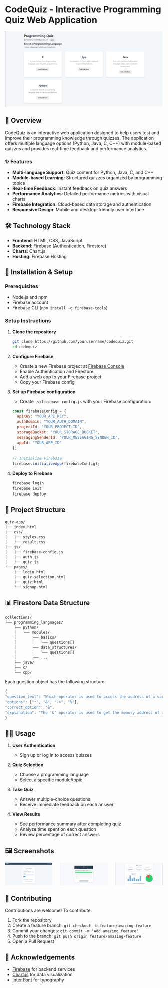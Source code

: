 # CodeQuiz - Interactive Programming Quiz Web Application

![CodeQuiz Banner](https://github.com/Kishore735/Quiz/blob/main/website/image/demo.png?raw=true)

## 📝 Overview

CodeQuiz is an interactive web application designed to help users test and improve their programming knowledge through quizzes. The application offers multiple language options (Python, Java, C, C++) with module-based quizzes and provides real-time feedback and performance analytics.

### ✨ Features

- **Multi-language Support**: Quiz content for Python, Java, C, and C++
- **Module-based Learning**: Structured quizzes organized by programming topics
- **Real-time Feedback**: Instant feedback on quiz answers
- **Performance Analytics**: Detailed performance metrics with visual charts
- **Firebase Integration**: Cloud-based data storage and authentication
- **Responsive Design**: Mobile and desktop-friendly user interface

## 🛠️ Technology Stack

- **Frontend**: HTML, CSS, JavaScript
- **Backend**: Firebase (Authentication, Firestore)
- **Charts**: Chart.js
- **Hosting**: Firebase Hosting

## 🚀 Installation & Setup

### Prerequisites

- Node.js and npm
- Firebase account
- Firebase CLI (`npm install -g firebase-tools`)

### Setup Instructions

1. **Clone the repository**
   ```bash
   git clone https://github.com/yourusername/codequiz.git
   cd codequiz
   ```

2. **Configure Firebase**
   - Create a new Firebase project at [Firebase Console](https://console.firebase.google.com/)
   - Enable Authentication and Firestore
   - Add a web app to your Firebase project
   - Copy your Firebase config

3. **Set up Firebase configuration**
   - Create `js/firebase-config.js` with your Firebase configuration:
   ```javascript
   const firebaseConfig = {
     apiKey: "YOUR_API_KEY",
     authDomain: "YOUR_AUTH_DOMAIN",
     projectId: "YOUR_PROJECT_ID",
     storageBucket: "YOUR_STORAGE_BUCKET",
     messagingSenderId: "YOUR_MESSAGING_SENDER_ID",
     appId: "YOUR_APP_ID"
   };

   // Initialize Firebase
   firebase.initializeApp(firebaseConfig);
   ```

4. **Deploy to Firebase**
   ```bash
   firebase login
   firebase init
   firebase deploy
   ```

## 📁 Project Structure

```
quiz-app/
├── index.html
├── css/
│   ├── styles.css
│   └── result.css
├── js/
│   ├── firebase-config.js
│   ├── auth.js
│   └── quiz.js
└── pages/
    ├── login.html
    ├── quiz-selection.html
    ├── quiz.html
    └── signup.html
```

## 📊 Firestore Data Structure

```
collections/
└── programming_languages/
    ├── python/
    │   └── modules/
    │       ├── basics/
    │       │   └── questions[]
    │       ├── data_structures/
    │       │   └── questions[]
    │       └── ...
    ├── java/
    ├── c/
    └── cpp/
```

Each question object has the following structure:
```javascript
{
"question_text": "Which operator is used to access the address of a variable?",
"options": ["*", "&", "->", "%"],
"correct_option": "&",
"explanation": "The '&' operator is used to get the memory address of a variable. For example, &x returns the memory address where the variable x is stored."
}
```

## 👨‍💻 Usage

1. **User Authentication**
   - Sign up or log in to access quizzes

2. **Quiz Selection**
   - Choose a programming language
   - Select a specific module/topic

3. **Take Quiz**
   - Answer multiple-choice questions
   - Receive immediate feedback on each answer

4. **View Results**
   - See performance summary after completing quiz
   - Analyze time spent on each question
   - Review percentage of correct answers

## 🖼️ Screenshots

<div style="display: flex; justify-content: space-between;">
  <img src="https://github.com/Kishore735/Quiz/blob/main/website/image/login.png?raw=true" width="30%" alt="Login Screen">
  <img src="https://github.com/Kishore735/Quiz/blob/main/website/image/quiz.png?raw=true" width="30%" alt="Quiz Selection">
  <img src="https://github.com/Kishore735/Quiz/blob/main/website/image/result.png?raw=true" width="30%" alt="Results Screen">
</div>

## 🤝 Contributing

Contributions are welcome! To contribute:

1. Fork the repository
2. Create a feature branch: `git checkout -b feature/amazing-feature`
3. Commit your changes: `git commit -m 'Add amazing feature'`
4. Push to the branch: `git push origin feature/amazing-feature`
5. Open a Pull Request

## 🙏 Acknowledgements

- [Firebase](https://firebase.google.com/) for backend services
- [Chart.js](https://www.chartjs.org/) for data visualization
- [Inter Font](https://fonts.google.com/specimen/Inter) for typography
